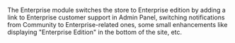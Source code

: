 The Enterprise module switches the store to Enterprise edition by adding a link to Enterprise customer support in Admin Panel, switching notifications from Community to Enterprise-related ones, some small enhancements like displaying "Enterprise Edition" in the bottom of the site, etc.